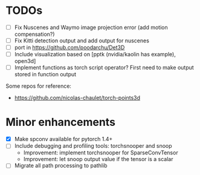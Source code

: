 # TODOs
- [ ] Fix Nuscenes and Waymo image projection error (add motion compensation?)
- [ ] Fix Kitti detection output and add output for nuscenes
- [ ] port in https://github.com/poodarchu/Det3D
- [ ] Include visualization based on [pptk (nvidia/kaolin has example), open3d]
- [ ] Implement functions as torch script operator? First need to make output stored in function output

Some repos for reference:
- https://github.com/nicolas-chaulet/torch-points3d

# Minor enhancements

- [x] Make spconv available for pytorch 1.4+
- [ ] Include debugging and profiling tools: torchsnooper and snoop
  - Improvement: implement torchsnooper for SparseConvTensor
  - Improvement: let snoop output value if the tensor is a scalar
- [ ] Migrate all path processing to pathlib
